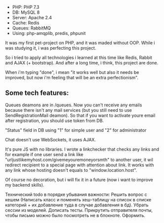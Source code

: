 <ul>
    <li>PHP: PHP 7.3</li>
    <li>DB: MySQL 8</li>
    <li>Server: Apache 2.4</li>
    <li>Cache: Redis</li>
    <li>Queues: RabbitMQ</li>
    <li>Using: php-amqplib, predis, phpunit</li>
</ul>

<p>It was my first pet-project on PHP, and it was maded without OOP. While i was studying it, i was perfecting this project.</p>
<p>So i tried to apply all technologies i learned at this time like Redis, Rabbit and AJAX (+ bootstrap). And after a long time, i think, this project are done.</p>
<p>When i'm typing "done", i mean "it works well but also it needs be improved, but now i'm feeling that will be an extra perfectionism".</p>

<h2>Some tech features:</h2>
<p>Queues deamons are in /queues. Now you can't receive any emails because there isn't any mail services (but you still need to use SendRegistrationMail deamon). So that if you want to activate youre email after registration, you should use token from DB.</p>
<p>"Status" field in DB using "1" for simple user and "2" for administrator</p>
<p>Chat doesn't use WebSockets, it uses AJAX.</p>
<p>It's pure JS with no libraries. I wrote a linkchecker that checks any links and for example if one user send a link like "urljustlikemyhost.com/givemeyouremoneyorsmth" to another user, it wil redirect recipient to a special page with attention about link. It works with any link whose hosting doesn't equals to "window.location.host".</p>
<p>Of course no decoration, but i will fix it in a future (now i want to improve my backend skills).</p>

Технический todo в порядке убывания важности:
Решить вопрос с кешем (Написать класс и поменять хеш-таблицу на список в списке категорий + их добавление туда в случае добавления в бд).
Убрать сессии из моделей.
Дописать тесты.
Прикрутить отправителя почты, чтобы письмо можно было посмотреть не в блокноте.
Оформить.